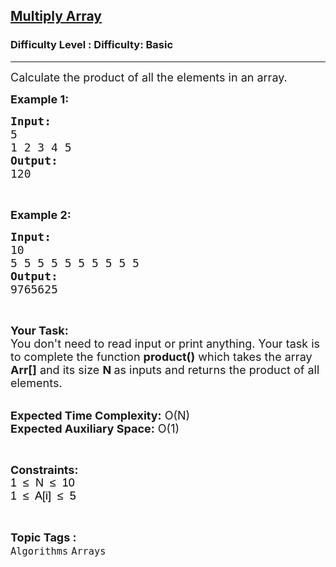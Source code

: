 <h2><a href="https://www.geeksforgeeks.org/problems/multiply-array-1658312632/1?page=2&difficulty=Basic&status=unsolved,attempted&sortBy=accuracy">Multiply Array</a></h2><h3>Difficulty Level : Difficulty: Basic</h3><hr><div class="problems_problem_content__Xm_eO"><p><span style="font-size:18px">Calculate the product of all the elements in an array.</span></p>

<p><span style="font-size:18px"><strong>Example 1:</strong></span></p>

<pre><span style="font-size:18px"><strong>Input:</strong>
5
1 2 3 4 5
<strong>Output:</strong>
120</span></pre>

<p>&nbsp;</p>

<p><span style="font-size:18px"><strong>Example 2:</strong></span></p>

<pre><span style="font-size:18px"><strong>Input:</strong>
10
5 5 5 5 5 5 5 5 5 5
<strong>Output:</strong>
9765625</span></pre>

<p>&nbsp;</p>

<p><span style="font-size:18px"><strong>Your Task:&nbsp;&nbsp;</strong><br>
You don't need to read input or print anything. Your task is to complete the function <strong>product()</strong>&nbsp;which takes the array <strong>Arr[]</strong> and its size <strong>N</strong><strong> </strong>as inputs and returns the product of all elements.</span></p>

<p><br>
<span style="font-size:18px"><strong>Expected Time Complexity:</strong> O(N)<br>
<strong>Expected Auxiliary Space:</strong> O(1)</span></p>

<p>&nbsp;</p>

<p><span style="font-size:18px"><strong>Constraints:</strong><br>
<span style="background-color:transparent; color:rgb(0, 0, 0); font-family:arial">1&nbsp; ≤&nbsp; N&nbsp; ≤&nbsp; 10</span><br>
<span style="background-color:transparent; color:rgb(0, 0, 0); font-family:arial">1&nbsp; ≤&nbsp; A[i]&nbsp; ≤&nbsp; 5</span></span></p>
</div><br><p><span style=font-size:18px><strong>Topic Tags : </strong><br><code>Algorithms</code>&nbsp;<code>Arrays</code>&nbsp;